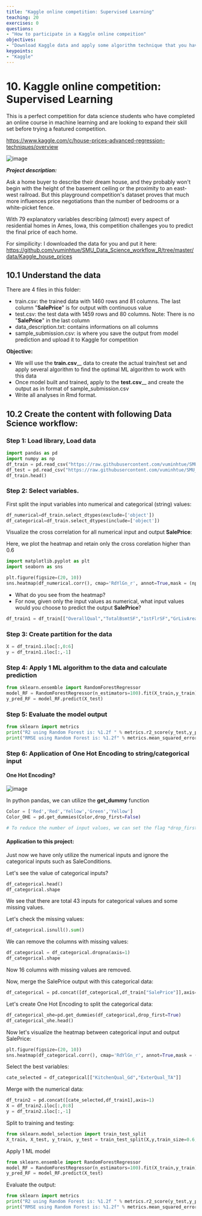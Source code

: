 ```yaml
---
title: "Kaggle online competition: Supervised Learning"
teaching: 20
exercises: 0
questions:
- "How to participate in a Kaggle online compeition"
objectives:
- "Download Kaggle data and apply some algorithm technique that you have learnt to solve the actual data"
keypoints:
- "Kaggle"
---
```

# 10. Kaggle online competition: Supervised Learning
 
This is a perfect competition for data science students who have completed an online course in machine learning and are looking to expand their skill set before trying a featured competition. 

https://www.kaggle.com/c/house-prices-advanced-regression-techniques/overview
 
![image](https://user-images.githubusercontent.com/43855029/156053760-007e3d08-3472-47e5-ba96-c07d8d3fa325.png)

_**Project description:**_

Ask a home buyer to describe their dream house, and they probably won't begin with the height of the basement ceiling or the proximity to an east-west railroad. But this playground competition's dataset proves that much more influences price negotiations than the number of bedrooms or a white-picket fence.

With 79 explanatory variables describing (almost) every aspect of residential homes in Ames, Iowa, this competition challenges you to predict the final price of each home. 


For simpilicity: I downloaded the data for you and put it here:
https://github.com/vuminhtue/SMU_Data_Science_workflow_R/tree/master/data/Kaggle_house_prices


## 10.1 Understand the data

There are 4 files in this folder: 
- train.csv: the trained data with 1460 rows and 81 columns. The last column "**SalePrice**" is for output with continuous value
- test.csv: the test data with 1459 rows and 80 columns. Note: There is no  "**SalePrice**" in the last column
- data_description.txt: contains informations on all columns
- sample_submission.csv: is where you save the output from model prediction and upload it to Kaggle for competition

**Objective:**
- We will use the **train.csv**__ data to create the actual train/test set and apply several algorithm to find the optimal ML algorithm to work with this data
- Once model built and trained, apply to the **test.csv**__ and create the output as in format of sample_submission.csv
- Write all analyses in Rmd format.

## 10.2 Create the content with following Data Science workflow:

### Step 1: Load library, Load data

```python
import pandas as pd
import numpy as np
df_train = pd.read_csv("https://raw.githubusercontent.com/vuminhtue/SMU_Machine_Learning_Python/master/data/house-prices/train.csv")
df_test = pd.read_csv("https://raw.githubusercontent.com/vuminhtue/SMU_Machine_Learning_Python/master/data/house-prices/test.csv")
df_train.head()
```

### Step 2: Select variables.

First split the input variables into numerical and categorical (string) values:

```python 
df_numerical=df_train.select_dtypes(exclude=['object'])
df_categorical=df_train.select_dtypes(include=['object'])
```

Visualize  the cross correlation for all numerical input and output **SalePrice**:

Here, we plot the heatmap and retain only the cross corelation higher than 0.6

```python
import matplotlib.pyplot as plt
import seaborn as sns

plt.figure(figsize=(20, 10))
sns.heatmap(df_numerical.corr(), cmap='RdYlGn_r', annot=True,mask = (np.abs(df_numerical.corr()) < 0.6))
```
                                                                                                  
- What do you see from the heatmap?
- For now, given only the input values as numerical, what input values would you choose to predict the output **SalePrice**?

```python
df_train1 = df_train[["OverallQual","TotalBsmtSF","1stFlrSF","GrLivArea","GarageCars","GarageArea","SalePrice"]]
```
 
### Step 3: Create partition for the data

```python
X = df_train1.iloc[:,0:6]
y = df_train1.iloc[:,-1] 
```
 
### Step 4: Apply 1 ML algorithm to the data and calculate prediction

```python
from sklearn.ensemble import RandomForestRegressor
model_RF = RandomForestRegressor(n_estimators=100).fit(X_train,y_train)
y_pred_RF = model_RF.predict(X_test)
```
 
### Step 5: Evaluate the model output

```python
from sklearn import metrics
print("R2 using Random Forest is: %1.2f " % metrics.r2_score(y_test,y_pred_RF)) 
print("RMSE using Random Forest is: %1.2f" % metrics.mean_squared_error(y_test,y_pred_RF,squared=False))
```
 
### Step 6: Application of One Hot Encoding to string/categorical input

#### One Hot Encoding?
![image](https://i.imgur.com/mtimFxh.png)

In python pandas, we can utilize the **get_dummy** function
 
```python
Color = ['Red','Red','Yellow','Green','Yellow']
Color_OHE = pd.get_dummies(Color,drop_first=False)

# To reduce the number of input values, we can set the flag *drop_first=True*

```

#### Application to this project:
 
Just now we have only utilize the numerical inputs and ignore the categorical inputs such as SaleConditions.
 
Let's see the value of categorical inputs?
 
 ```python
 df_categorical.head()
 df_categorical.shape
 ```
 
 We see that there are total 43 inputs for categorical values and some missing values.
 
 Let's check the missing values:
 
 ```python
 df_categorical.isnull().sum()
 ```
 
 We can remove the columns with missing values:
 
 ```python
 df_categorical = df_categorical.dropna(axis=1)
 df_categorical.shape
 ```
 
 Now 16 columns with missing values are removed.
 
 Now, merge the SalePrice output with this categorical data:
 
 ```python
 df_categorical = pd.concat([df_categorical,df_train["SalePrice"]],axis=1)
 ```
 
 Let's create One Hot Encoding to split the categorical data:
 
```python
df_categorical_ohe=pd.get_dummies(df_categorical,drop_first=True)
df_categorical_ohe.head()
```
 
Now let's visualize the heatmap between categorical input and output SalePrice:
 
```python
plt.figure(figsize=(20, 10))
sns.heatmap(df_categorical.corr(), cmap='RdYlGn_r', annot=True,mask = (np.abs(df_categorical.corr()) < 0.5))
```
                                                                                                        
                                                                                                       
Select the best variables:

```python
cate_selected = df_categorical[["KitchenQual_Gd","ExterQual_TA"]]
```

Merge with the numerical data:

```python
df_train2 = pd.concat([cate_selected,df_train1],axis=1)
X = df_train2.iloc[:,0:8]
y = df_train2.iloc[:,-1]                                                                                                         
```

Split to training and testing:

```python
from sklearn.model_selection import train_test_split
X_train, X_test, y_train, y_test = train_test_split(X,y,train_size=0.6,random_state=123)
```

Apply 1 ML model

```python
from sklearn.ensemble import RandomForestRegressor
model_RF = RandomForestRegressor(n_estimators=100).fit(X_train,y_train)
y_pred_RF = model_RF.predict(X_test)
```

Evaluate the output:

```python
from sklearn import metrics
print("R2 using Random Forest is: %1.2f " % metrics.r2_score(y_test,y_pred_RF)) 
print("RMSE using Random Forest is: %1.2f" % metrics.mean_squared_error(y_test,y_pred_RF,squared=False))
```

 
